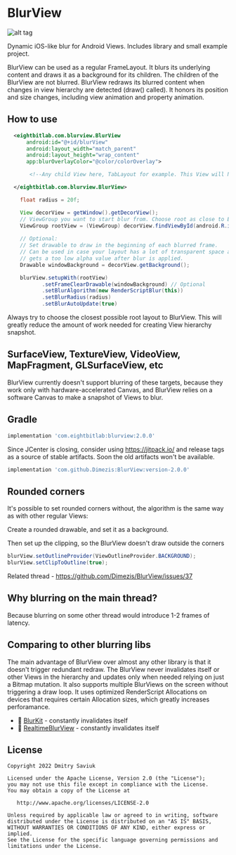 # BlurView

![alt tag](https://github.com/Dimezis/BlurView/blob/master/BlurScreenshot.png)

Dynamic iOS-like blur for Android Views. Includes library and small example project.

BlurView can be used as a regular FrameLayout. It blurs its underlying content and draws it as a
background for its children. The children of the BlurView are not blurred. BlurView redraws its
blurred content when changes in view hierarchy are detected (draw() called). It honors its position
and size changes, including view animation and property animation.

## How to use
```XML
  <eightbitlab.com.blurview.BlurView
      android:id="@+id/blurView"
      android:layout_width="match_parent"
      android:layout_height="wrap_content"
      app:blurOverlayColor="@color/colorOverlay">

       <!--Any child View here, TabLayout for example. This View will NOT be blurred -->

  </eightbitlab.com.blurview.BlurView>
```

```Java
    float radius = 20f;

    View decorView = getWindow().getDecorView();
    // ViewGroup you want to start blur from. Choose root as close to BlurView in hierarchy as possible.
    ViewGroup rootView = (ViewGroup) decorView.findViewById(android.R.id.content);
    
    // Optional:
    // Set drawable to draw in the beginning of each blurred frame.
    // Can be used in case your layout has a lot of transparent space and your content
    // gets a too low alpha value after blur is applied.
    Drawable windowBackground = decorView.getBackground();

    blurView.setupWith(rootView)
           .setFrameClearDrawable(windowBackground) // Optional
           .setBlurAlgorithm(new RenderScriptBlur(this))
           .setBlurRadius(radius)
           .setBlurAutoUpdate(true)
```

Always try to choose the closest possible root layout to BlurView. This will greatly reduce the amount of work needed for creating View hierarchy snapshot.

## SurfaceView, TextureView, VideoView, MapFragment, GLSurfaceView, etc
BlurView currently doesn't support blurring of these targets, because they work only with hardware-accelerated Canvas, and BlurView relies on a software Canvas to make a snapshot of Views to blur.

## Gradle
```Groovy
implementation 'com.eightbitlab:blurview:2.0.0'
```

Since JCenter is closing, consider using https://jitpack.io/ and release tags as a source of stable artifacts.
Soon the old artifacts won't be available.
```Groovy
implementation 'com.github.Dimezis:BlurView:version-2.0.0'
```

## Rounded corners
It's possible to set rounded corners without, the algorithm is the same way as with other regular Views:

Create a rounded drawable, and set it as a background.

Then set up the clipping, so the BlurView doesn't draw outside the corners 
```Java
blurView.setOutlineProvider(ViewOutlineProvider.BACKGROUND);
blurView.setClipToOutline(true);
```
Related thread - https://github.com/Dimezis/BlurView/issues/37

## Why blurring on the main thread?
Because blurring on some other thread would introduce 1-2 frames of latency.

## Comparing to other blurring libs
The main advantage of BlurView over almost any other library is that it doesn't trigger redundant redraw.
The BlurView never invalidates itself or other Views in the hierarchy and updates only when needed relying on just a Bitmap mutation.
It also supports multiple BlurViews on the screen without triggering a draw loop.
It uses optimized RenderScript Allocations on devices that requires certain Allocation sizes, which greatly increases perforamance.

- 🛑 [BlurKit](https://github.com/CameraKit/blurkit-android) - constantly invalidates itself
- 🛑 [RealtimeBlurView](https://github.com/mmin18/RealtimeBlurView) - constantly invalidates itself

License
-------

    Copyright 2022 Dmitry Saviuk

    Licensed under the Apache License, Version 2.0 (the "License");
    you may not use this file except in compliance with the License.
    You may obtain a copy of the License at

       http://www.apache.org/licenses/LICENSE-2.0

    Unless required by applicable law or agreed to in writing, software
    distributed under the License is distributed on an "AS IS" BASIS,
    WITHOUT WARRANTIES OR CONDITIONS OF ANY KIND, either express or implied.
    See the License for the specific language governing permissions and
    limitations under the License.
